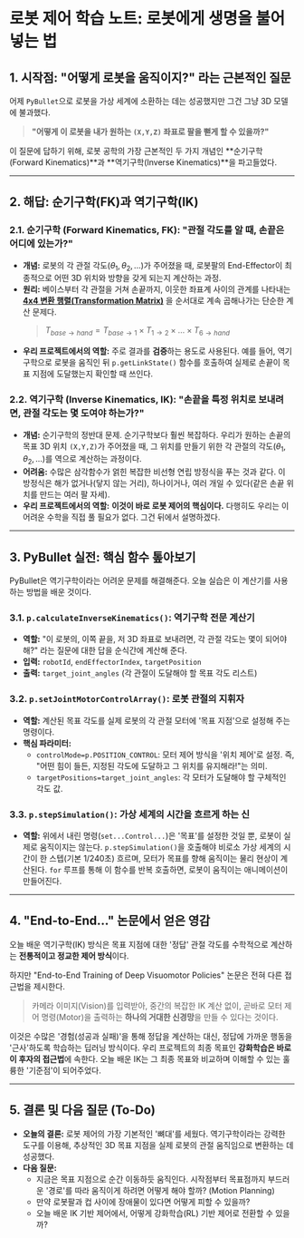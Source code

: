 # 로봇 제어 학습 노트: 로봇에게 생명을 불어넣는 법 

## 1. 시작점: "어떻게 로봇을 움직이지?" 라는 근본적인 질문

어제 `PyBullet`으로 로봇을 가상 세계에 소환하는 데는 성공했지만 그건 그냥 3D 모델에 불과했다. 

> **"어떻게 이 로봇을 내가 원하는 `(X,Y,Z)` 좌표로 팔을 뻗게 할 수 있을까?"**

이 질문에 답하기 위해, 로봇 공학의 가장 근본적인 두 가지 개념인 **순기구학(Forward Kinematics)**과 **역기구학(Inverse Kinematics)**을 파고들었다.

---

## 2. 해답: 순기구학(FK)과 역기구학(IK)

### 2.1. 순기구학 (Forward Kinematics, FK): "관절 각도를 알 때, 손끝은 어디에 있는가?"

* **개념:** 로봇의 각 관절 각도($\theta_1, \theta_2, ...$)가 주어졌을 때, 로봇팔의 End-Effector이 최종적으로 어떤 3D 위치와 방향을 갖게 되는지 계산하는 과정.
* **원리:** 베이스부터 각 관절을 거쳐 손끝까지, 이웃한 좌표계 사이의 관계를 나타내는 **[4x4 변환 행렬(Transformation Matrix)](https://goeden.tistory.com/27)** 을 순서대로 계속 곱해나가는 단순한 계산 문제다.
    > $T_{base \to hand} = T_{base \to 1} \times T_{1 \to 2} \times \dots \times T_{6 \to hand}$
* **우리 프로젝트에서의 역할:** 주로 결과를 **검증**하는 용도로 사용된다. 예를 들어, 역기구학으로 로봇을 움직인 뒤 `p.getLinkState()` 함수를 호출하여 실제로 손끝이 목표 지점에 도달했는지 확인할 때 쓰인다.

### 2.2. 역기구학 (Inverse Kinematics, IK): "손끝을 특정 위치로 보내려면, 관절 각도는 몇 도여야 하는가?"

* **개념:** 순기구학의 정반대 문제. 순기구학보다 훨씬 복잡하다. 우리가 원하는 손끝의 목표 3D 위치 `(X,Y,Z)`가 주어졌을 때, 그 위치를 만들기 위한 각 관절의 각도($\theta_1, \theta_2, ...$)를 역으로 계산하는 과정이다.
* **어려움:** 수많은 삼각함수가 얽힌 복잡한 비선형 연립 방정식을 푸는 것과 같다. 이 방정식은 해가 없거나(닿지 않는 거리), 하나이거나, 여러 개일 수 있다(같은 손끝 위치를 만드는 여러 팔 자세).
* **우리 프로젝트에서의 역할:** **이것이 바로 로봇 제어의 핵심이다.** 다행히도 우리는 이 어려운 수학을 직접 풀 필요가 없다. 그건 뒤에서 설명하겠다.

---

## 3. PyBullet 실전: 핵심 함수 톺아보기

PyBullet은 역기구학이라는 어려운 문제를 해결해준다. 오늘 실습은 이 계산기를 사용하는 방법을 배운 것이다.

### 3.1. `p.calculateInverseKinematics()`: 역기구학 전문 계산기

* **역할:** "이 로봇의, 이쪽 끝을, 저 3D 좌표로 보내려면, 각 관절 각도는 몇이 되어야 해?" 라는 질문에 대한 답을 순식간에 계산해 준다.
* **입력:** `robotId`, `endEffectorIndex`, `targetPosition`
* **출력:** `target_joint_angles` (각 관절이 도달해야 할 목표 각도 리스트)

### 3.2. `p.setJointMotorControlArray()`: 로봇 관절의 지휘자

* **역할:** 계산된 목표 각도를 실제 로봇의 각 관절 모터에 '목표 지점'으로 설정해 주는 명령이다.
* **핵심 파라미터:**
    * `controlMode=p.POSITION_CONTROL`: 모터 제어 방식을 '위치 제어'로 설정. 즉, "어떤 힘이 들든, 지정된 각도에 도달하고 그 위치를 유지해라!"는 의미.
    * `targetPositions=target_joint_angles`: 각 모터가 도달해야 할 구체적인 각도 값.

### 3.3. `p.stepSimulation()`: 가상 세계의 시간을 흐르게 하는 신

* **역할:** 위에서 내린 명령(`set...Control...`)은 '목표'를 설정한 것일 뿐, 로봇이 실제로 움직이지는 않는다. `p.stepSimulation()`을 호출해야 비로소 가상 세계의 시간이 한 스텝(기본 1/240초) 흐르며, 모터가 목표를 향해 움직이는 물리 현상이 계산된다. `for` 루프를 통해 이 함수를 반복 호출하면, 로봇이 움직이는 애니메이션이 만들어진다.

---

## 4. "End-to-End..." 논문에서 얻은 영감

오늘 배운 역기구학(IK) 방식은 목표 지점에 대한 '정답' 관절 각도를 수학적으로 계산하는 **전통적이고 정교한 제어 방식**이다.

하지만 "End-to-End Training of Deep Visuomotor Policies" 논문은 전혀 다른 접근법을 제시한다.

> 카메라 이미지(Vision)를 입력받아, 중간의 복잡한 IK 계산 없이, 곧바로 모터 제어 명령(Motor)을 출력하는 **하나의 거대한 신경망**을 만들 수 있다는 것이다.

이것은 수많은 '경험(성공과 실패)'을 통해 정답을 계산하는 대신, 정답에 가까운 행동을 '근사'하도록 학습하는 딥러닝 방식이다. 우리 프로젝트의 최종 목표인 **강화학습은 바로 이 후자의 접근법**에 속한다. 오늘 배운 IK는 그 최종 목표와 비교하며 이해할 수 있는 훌륭한 '기준점'이 되어주었다.

---

## 5. 결론 및 다음 질문 (To-Do)

* **오늘의 결론:** 로봇 제어의 가장 기본적인 '뼈대'를 세웠다. 역기구학이라는 강력한 도구를 이용해, 추상적인 3D 목표 지점을 실제 로봇의 관절 움직임으로 변환하는 데 성공했다.
* **다음 질문:**
    * 지금은 목표 지점으로 순간 이동하듯 움직인다. 시작점부터 목표점까지 부드러운 '경로'를 따라 움직이게 하려면 어떻게 해야 할까? (Motion Planning)
    * 만약 로봇팔과 컵 사이에 장애물이 있다면 어떻게 피할 수 있을까?
    * 오늘 배운 IK 기반 제어에서, 어떻게 강화학습(RL) 기반 제어로 전환할 수 있을까?
